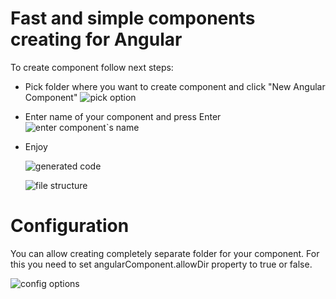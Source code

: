 # Fast and simple components creating for Angular

To create component follow next steps:
 - Pick folder where you want to create component and click "New Angular Component"
    ![pick option](https://dev.azure.com/yuraruban2011/07500864-5228-441c-92f2-354fad8287e1/_apis/git/repositories/43d22d5c-2ba0-42ac-a7dc-63d0334259f6/Items?path=%2Fimages%2FPickComponent.PNG&versionDescriptor%5BversionOptions%5D=0&versionDescriptor%5BversionType%5D=0&versionDescriptor%5Bversion%5D=master&download=false&resolveLfs=true&%24format=octetStream&api-version=5.0-preview.1)
  - Enter name of your component and press Enter
    ![enter component`s name](https://dev.azure.com/yuraruban2011/07500864-5228-441c-92f2-354fad8287e1/_apis/git/repositories/43d22d5c-2ba0-42ac-a7dc-63d0334259f6/Items?path=%2Fimages%2FEnterComponentName.PNG&versionDescriptor%5BversionOptions%5D=0&versionDescriptor%5BversionType%5D=0&versionDescriptor%5Bversion%5D=master&download=false&resolveLfs=true&%24format=octetStream&api-version=5.0-preview.1)
  
  - Enjoy

    ![generated code](https://dev.azure.com/yuraruban2011/07500864-5228-441c-92f2-354fad8287e1/_apis/git/repositories/43d22d5c-2ba0-42ac-a7dc-63d0334259f6/Items?path=%2Fimages%2FCreated1.PNG&versionDescriptor%5BversionOptions%5D=0&versionDescriptor%5BversionType%5D=0&versionDescriptor%5Bversion%5D=master&download=false&resolveLfs=true&%24format=octetStream&api-version=5.0-preview.1)

    ![file structure](https://dev.azure.com/yuraruban2011/07500864-5228-441c-92f2-354fad8287e1/_apis/git/repositories/43d22d5c-2ba0-42ac-a7dc-63d0334259f6/Items?path=%2Fimages%2FCreated2.PNG&versionDescriptor%5BversionOptions%5D=0&versionDescriptor%5BversionType%5D=0&versionDescriptor%5Bversion%5D=master&download=false&resolveLfs=true&%24format=octetStream&api-version=5.0-preview.1)

# Configuration
  You can allow creating completely separate folder for your component. For this you need to set angularComponent.allowDir property to true or false.
    
  ![config options](https://dev.azure.com/yuraruban2011/07500864-5228-441c-92f2-354fad8287e1/_apis/git/repositories/43d22d5c-2ba0-42ac-a7dc-63d0334259f6/Items?path=%2Fimages%2FConfiguration.PNG&versionDescriptor%5BversionOptions%5D=0&versionDescriptor%5BversionType%5D=0&versionDescriptor%5Bversion%5D=master&download=false&resolveLfs=true&%24format=octetStream&api-version=5.0-preview.1)